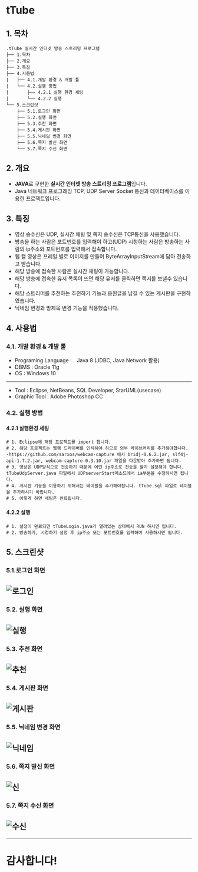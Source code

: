 # tTube

## 1. 목차
```
.tTube 실시간 인터넷 방송 스트리밍 프로그램
├── 1.목차
├── 2.개요
├── 3.특징
├── 4.사용법
|   ├── 4.1.개발 환경 & 개발 툴
|   └── 4.2.실행 방법
|       ├── 4.2.1 실행 환경 세팅
|       └── 4.2.2 실행
└── 5.스크린샷
    ├── 5.1.로그인 화면
    ├── 5.2.실행 화면
    ├── 5.3.추천 화면
    ├── 5.4.게시판 화면
    ├── 5.5.닉네임 변경 화면
    ├── 5.6.쪽지 발신 화면
    └── 5.7.쪽지 수신 화면
```



## 2. 개요
 - **JAVA**로 구현한 **실시간 인터넷 방송 스트리밍 프로그램**입니다. 
 - Java 네트워크 프로그래밍 TCP, UDP Server Socket 통신과 데이터베이스를 이용한 프로젝트입니다.


 
## 3. 특징
- 영상 송수신은 UDP, 실시간 채팅 및 쪽지 송수신은 TCP통신을 사용했습니다.
- 방송을 하는 사람은 포트번호를 입력해야 하고(UDP) 시청하는 사람은 방송하는 사람의 ip주소와 포트번호를 입력해서 접속합니다.
- 웹 캠 영상은 프레일 별로 이미지를 만들어 ByteArrayInputStream에 담아 전송하고 받습니다.
- 해당 방송에 접속한 사람은 실시간 채팅이 가능합니다.
- 해당 방송에 접속한 유저 목록이 뜨면 해당 유저를 클릭하면 쪽지를 보낼수 있습니다.
- 해당 스트리머를 추천하는 추천하기 기능과 응원글을 남길 수 있는 게시판을 구현하였습니다.
- 닉네임 변경과 방제목 변경 기능을 적용했습니다.



## 4. 사용법
### 4.1. 개발 환경 & 개발 툴
- Programing Language :　Java 8 (JDBC, Java Network 활용) 
- DBMS : Oracle 11g
- OS : Windows 10
-----------------------------------------------------------------------------
- Tool : Eclipse, NetBeans, SQL Developer, StarUML(usecase) 
- Graphic Tool : Adobe Photoshop CC



### 4.2. 실행 방법
#### 4.2.1 실행환경 세팅
```
# 1. Eclipse에 해당 프로젝트를 import 합니다.
# 2. 해당 프로젝트는 웹캠 드라이버를 인식해야 하므로 외부 라이브러리를 추가해야합니다.
-https://github.com/sarxos/webcam-capture 에서 bridj-0.6.2.jar, slf4j-api-1.7.2.jar, webcam-capture-0.3.10.jar 파일을 다운받아 추가하면 됩니다.
# 3. 영상은 UDP방식으로 전송하기 때문에 어떤 ip주소로 전송을 할지 설정해야 합니다. tTubeUdpServer.java 파일에서 UDPserverStart메소드에서 ia부분을 수정하시면 됩니다.
# 4. 게시판 기능을 이용하기 위해서는 테이블을 추가해야합니다. tTube.sql 파일로 테이블을 추가하시기 바랍니다.
# 5. 이렇게 하면 세팅은 완료됩니다.
```
#### 4.2.2 실행
```
# 1. 설정이 완료되면 tTubeLogin.java가 열려있는 상태에서 RUN 하시면 됩니다.
# 2. 방송하기, 시청하기 설정 후 ip주소 또는 포트번호를 입력하여 사용하시면 됩니다.
```


## 5. 스크린샷

### 5.1.로그인 화면
 ![로그인](./screenshot/login.PNG)
 -------------

### 5.2. 실행 화면
 ![실행](./screenshot/play.PNG)
 -------------
 
 ### 5.3. 추천 화면
 ![추천](./screenshot/like.PNG)
 -------------
  
 ### 5.4. 게시판 화면
 ![게시판](./screenshot/board.PNG)
 -------------
  
 ### 5.5. 닉네임 변경 화면
 ![닉네임](./screenshot/change.PNG)
 -------------
 
  ### 5.6. 쪽지 발신 화면
 ![신](./screenshot/msg1.PNG)
 -------------
 
  ### 5.7. 쪽지 수신 화면
 ![수신](./screenshot/msg2.PNG)
 -------------
 
------------------------------------------------------------------------------
# 감사합니다!
